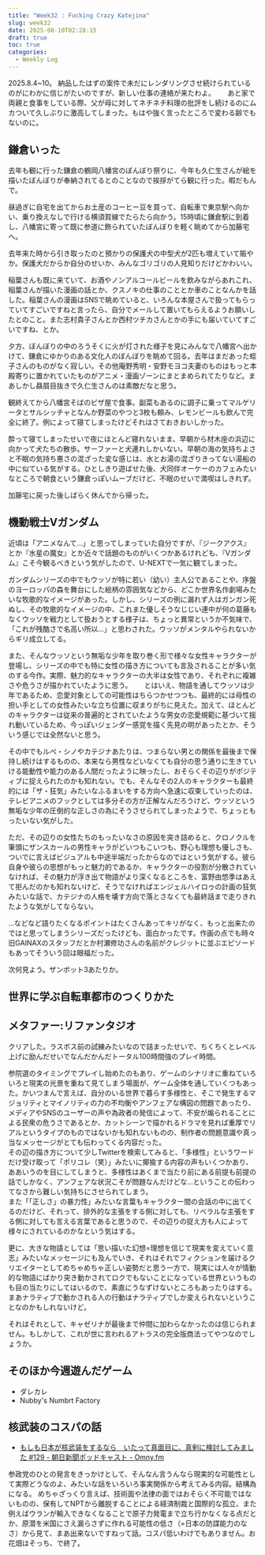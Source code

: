 ```yaml
---
title: "Week32 : Fucking Crazy Katejina"
slug: week32
date: 2025-08-10T02:28:15
draft: true
toc: true
categories:
  - Weekly Log
---
```

2025.8.4~10。
納品したはずの案件で未だにレンダリングさせ続けられているのがにわかに信じがたいのですが、新しい仕事の連絡が来たわよ。　　
あと家で両親と食事をしている際、父が母に対してネチネチ料理の批評をし続けるのにムカついて久しぶりに激高してしまった。もはや強く言ったところで変わる齢でもないのに。

<!--more-->

## 鎌倉いった

去年も観に行った鎌倉の鶴岡八幡宮のぼんぼり祭りに、今年も久仁生さんが絵を描いたぼんぼりが奉納されてるとのことなので挨拶がてら観に行った。暇だもんで。

昼過ぎに自宅を出てからお土産のコーヒー豆を買って、自転車で東京駅へ向かい、乗り換えなしで行ける横須賀線でたらたら向かう。15時頃に鎌倉駅に到着し、八幡宮に寄って既に参道に飾られていたぼんぼりを軽く眺めてから加藤宅へ。

去年来た時から引き取ったのと預かりの保護犬の中型犬が2匹も増えていて賑やか。保護犬だからか自分のせいか、みんなゴリゴリの人見知りだけどかわいい。

稲葉さんも既に来ていて、お酒やノンアルコールビールを飲みながらあれこれ、稲葉さんが描いた漫画の話とか、クスノキの仕事のこととか車のことなんかを話した。稲葉さんの漫画はSNSで眺めていると、いろんな本屋さんで扱ってもらっていてすごいですねと言ったら、自分でメールして置いてもらえるようお願いしたとのこと。また志村貴子さんとか西村ツチカさんとかの手にも届いていてすごいですね、とか。

夕方、ぼんぼりの中のろうそくに火が灯された様子を見にみんなで八幡宮へ出かけて、鎌倉にゆかりのある文化人のぼんぼりを眺めて回る。去年はまだあった蛭子さんのものがなく寂しい。その他庵野秀明・安野モヨコ夫妻のものはもっと本殿寄りに置かれていたものがアニメ・漫画ゾーンにまとまめられてたりなど。まあしかし贔屓目抜きで久仁生さんのは素敵だなと思う。

観終えてから八幡宮そばのピザ屋で食事。副菜もあるのに調子に乗ってマルゲリータとサルシッチャとなんか野菜のやつと3枚も頼み、レモンビールも飲んで完全に終了。例によって寝てしまったけどそれはさておきおいしかった。

酔って寝てしまったせいで夜にほとんど寝れないまま、早朝から材木座の浜辺に向かって犬たちの散歩。サーファーと犬連れしかいない。早朝の海の気持ちよさと不眠の気持ち悪さの混ざった変な感じは、水とお湯の混ざりきってない湯船の中に似ている気がする。ひとしきり遊ばせた後、犬同伴オーケーのカフェみたいなところで朝食という鎌倉っぽいムーブだけど、不眠のせいで満喫はしきれず。

加藤宅に戻った後しばらく休んでから帰った。

## 機動戦士Vガンダム

近頃は「アニメなんて…」と思ってしまっていた自分ですが、『ジークアクス』とか『水星の魔女』とか近々で話題のものがいくつかあるけれども、『Vガンダム』こそ今観るべきという気がしたので、U-NEXTで一気に観てしまった。

ガンダムシリーズの中でもウッソが特に若い（幼い）主人公であることや、序盤のヨーロッパの森を舞台にした絵柄の雰囲気などから、どこか世界名作劇場みたいな牧歌的なイメージがあった。しかし、シリーズの例に漏れず人はガンガン死ぬし、その牧歌的なイメージの中、これまた優しそうなじじい連中が何の葛藤もなくウッソを戦力として扱おうとする様子は、ちょっと異常というか不気味で、「これが残酷さで名高い所以…」と思わされた。ウッソがメンタルやられないからギリ成立してる。

また、そんなウッソという無垢な少年を取り巻く形で様々な女性キャラクターが登場し、シリーズの中でも特に女性の描き方についても言及されることが多い気のする今作。実際、魅力的なキャラクターの大半は女性であり、それぞれに複雑さや危うさが描かれていたように思う。　　
とはいえ、物語を通してウッソは少年であるため、恋愛対象としての可能性はちらつかせつつも、最終的には母性の担い手としての女性みたいな立ち位置に収まりがちに見えた。加えて、ほとんどのキャラクターは従来の普遍的とされていたような男女の恋愛規範に基づいて揺れ動いているため、今っぽいジェンダー感覚を描く先見の明があったとか、そういう感じでは全然ないと思う。　  

その中でもルぺ・シノやカテジナあたりは、つまらない男との関係を最後まで保持し続けはするものの、本来なら男性などいなくても自分の思う通りに生きていける能動性や能力のある人間だったように映ったし、おそらくその辺りがポジティブに捉えられたのかも知れない。でも、そんなその2人のキャラクターも最終的には「ザ・狂気」みたいなふるまいをする方向へ急速に収束していったのは、テレビアニメのフックとしては多分その方が正解なんだろうけど、ウッソという無垢な少年の圧倒的な正しさの為にそうさせられてしまったようで、ちょっともったいない気がした。

ただ、その辺りの女性たちのもったいなさの原因を突き詰めると、クロノクルを筆頭にザンスカールの男性キャラがどいつもこいつも、野心も理想も優しさも、ついでに言えばビジュアルも中途半端だったからなのではという気がする。彼ら自身や彼らの思想がもっと魅力的であるか、キャラクターの役割が分散されていなければ、その魅力が浮き出て物語がより深くなるところを、富野由悠季はあえて拒んだのかも知れないけど、そうでなければエンジェルハイロゥの計画の狂気みたいな話で、カテジナの人格を壊す方向で落とさなくても最終話まで走りきれたような気がしてならない。

…などなど語りたくなるポイントはたくさんあってキリがなく、もっと出来たのではと思ってしまうシリーズだったけども、面白かったです。作画の点でも時々旧GAINAXのスタッフだとか村瀬修功さんの名前がクレジットに並ぶエピソードもあってそういう回は眼福だった。

次何見よう。ザンボット3あたりか。

## 世界に学ぶ自転車都市のつくりかた



## メタファー:リファンタジオ

クリアした。ラスボス前の試練みたいなので詰まったせいで、ちくちくとレベル上げに励んだせいでなんだかんだトータル100時間強のプレイ時間。

参院選のタイミングでプレイし始めたのもあり、ゲームのシナリオに重ねていろいろと現実の光景を重ねて見てしまう場面が、ゲーム全体を通していくつもあった。かいつまんで言えば、自分のいる世界で暮らす多様性と、そこで発生するマジョリティとマイノリティの力の不均衡やアンフェアな構図の問題であったり、メディアやSNSのユーザーの声や為政者の発信によって、不安が煽られることによる民衆の危うさであるとか、カットシーンで描かれるドラマを見れば重厚でリアルというタイプのものではないかも知れないものの、制作者の問題意識や真っ当なメッセージがとても伝わってくる内容だった。  
その辺の描き方について少しTwitterを検索してみると、「多様性」というワードだけ受け取って「ポリコレ（笑）」みたいに揶揄する内容の声もいくつかあり、ああいうのを目にしてしまうと、多様性はあくまで当たり前にある前提も前提の話でしかなく、アンフェアな状況こそが問題なんだけどな…ということの伝わってなさから難しい気持ちにさせられてしまう。  
また「「正しさ」の暴力性」みたいな言葉もキャラクター間の会話の中に出てくるのだけど、それって、排外的な主張をする側に対しても、リベラルな主張をする側に対しても言える言葉であると思うので、その辺りの捉え方も人によって様々にされているのかなという気はする。

更に、大きな物語としては「思い描いた幻想=理想を信じて現実を変えていく意志」みたいなメッセージにも及んでいき、それはそれでフィクションを届けるクリエイターとしてめちゃめちゃ正しい姿勢だと思う一方で、現実には人々が情動的な物語にばかり突き動かされてロクでもないことになっている世界というものも目の当たりにしてはいるので、素直にうなずけないところもあったりはする。まあナラティブで動かされる人の行動はナラティブでしか変えられないということなのかもしれないけど。

それはそれとして、キャゼリナが最後まで仲間に加わらなかったのは信じられません。もしかして、これが世に言われるアトラスの完全版商法ってやつなのでしょうか。


## そのほか今週遊んだゲーム

- ダレカレ
- Nubby's Numbrt Factory

## 核武装のコスパの話

- [もしも日本が核武装をするなら　いたって真面目に、真剣に検討してみました #129 - 朝日新聞ポッドキャスト - Omny.fm](https://omny.fm/shows/asahi/hd9)

参政党のひとの発言をきっかけとして、そんなん言うんなら現実的な可能性として実際どうなのよ、みたいな話をいろいろ事実関係から考えてみる内容。結構為になる。
めちゃざっくり言えば、技術面や法律の面ではおそらく不可能ではないものの、保有してNPTから離脱することによる経済制裁と国際的な孤立、また例えばウランが輸入できなくなることで原子力発電まで立ち行かなくなる点だとか、原潜を米国にさえ漏らさずに作れる可能性の低さ（=日本の防諜能力のなさ）から見て、まあ出来ないですねって話。コスパ低いわけでもありません。お花畑はそっち、で終了。